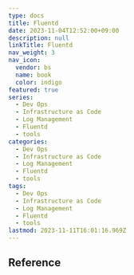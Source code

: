 ```yaml
---
type: docs
title: Fluentd
date: 2023-11-04T12:52:00+09:00
description: null
linkTitle: Fluentd
nav_weight: 3
nav_icon:
  vendor: bs
  name: book
  color: indigo
featured: true
series:
  - Dev Ops
  - Infrastructure as Code
  - Log Management
  - Fluentd
  - tools
categories:
  - Dev Ops
  - Infrastructure as Code
  - Log Management
  - Fluentd
  - tools
tags:
  - Dev Ops
  - Infrastructure as Code
  - Log Management
  - Fluentd
  - tools
lastmod: 2023-11-11T16:01:16.969Z
---
```


## Reference
